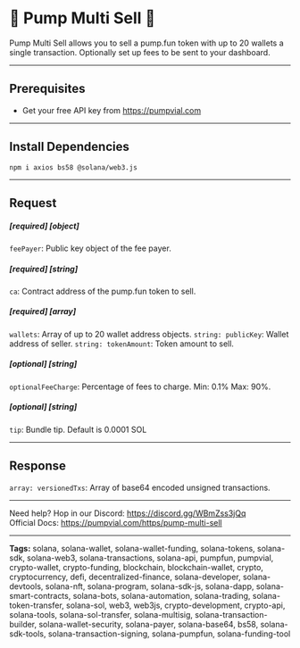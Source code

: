 # 🧪 Pump Multi Sell 🧪

Pump Multi Sell allows you to sell a pump.fun token with up to 20 wallets a single transaction. Optionally set up fees to be sent to your dashboard.

---

## Prerequisites

- Get your free API key from https://pumpvial.com

---

## Install Dependencies

`npm i axios bs58 @solana/web3.js`

---

## Request

##### [required] [object]

`feePayer`: Public key object of the fee payer.

##### [required] [string]

`ca`: Contract address of the pump.fun token to sell.

##### [required] [array]

`wallets`: Array of up to 20 wallet address objects.
`string: publicKey`: Wallet address of seller.
`string: tokenAmount`: Token amount to sell.

##### [optional] [string]

`optionalFeeCharge`: Percentage of fees to charge. Min: 0.1% Max: 90%.

##### [optional] [string]

`tip`: Bundle tip. Default is 0.0001 SOL

---

## Response

`array: versionedTxs`: Array of base64 encoded unsigned transactions.

---

Need help? Hop in our Discord: https://discord.gg/WBmZss3jQq  
Official Docs: https://pumpvial.com/https/pump-multi-sell

---

**Tags:** solana, solana-wallet, solana-wallet-funding, solana-tokens, solana-sdk, solana-web3, solana-transactions, solana-api, pumpfun, pumpvial, crypto-wallet, crypto-funding, blockchain, blockchain-wallet, crypto, cryptocurrency, defi, decentralized-finance, solana-developer, solana-devtools, solana-nft, solana-program, solana-sdk-js, solana-dapp, solana-smart-contracts, solana-bots, solana-automation, solana-trading, solana-token-transfer, solana-sol, web3, web3js, crypto-development, crypto-api, solana-tools, solana-sol-transfer, solana-multisig, solana-transaction-builder, solana-wallet-security, solana-payer, solana-base64, bs58, solana-sdk-tools, solana-transaction-signing, solana-pumpfun, solana-funding-tool
